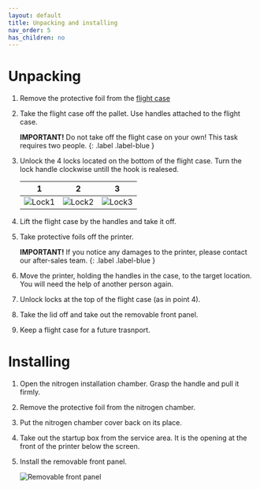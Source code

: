 ```yaml
---
layout: default
title: Unpacking and installing
nav_order: 5
has_children: no
---
```

<h1> Unpacking </h1>

1. Remove the protective foil from the <a href="glossary">flight case</a>

2. Take the flight case off the pallet. Use handles attached to the flight case.

   **IMPORTANT!** Do not take off the flight case on your own! This task requires two people.
   {: .label .label-blue }
   

3. Unlock the 4 locks located on the bottom of the flight case. Turn the lock handle clockwise untill the hook is realesed.

   | 1  | 2  | 3 |
   |:-:|:-:|:-:|
   | ![Lock1](/lock1.png)  | ![Lock2](/lock2.png)  | ![Lock3](/lock3.png) |

4. Lift the flight case by the handles and take it off.

5. Take protective foils off the printer. 

   **IMPORTANT!** If you notice any damages to the printer, please contact our after-sales team.
   {: .label .label-blue }
   
6. Move the printer, holding the handles in the case, to the target location. You will need the help of another person again.

7. Unlock locks at the top of the flight case (as in point 4).

8. Take the lid off and take out the removable front panel.

9. Keep a flight case for a future trasnport.


<h1> Installing </h1>

1. Open the nitrogen installation chamber. Grasp the handle and pull it firmly.

2. Remove the protective foil from the nitrogen chamber.

3. Put the nitrogen chamber cover back on its place.

4. Take out the startup box from the service area. It is the opening at the front of the printer below the screen.

5. Install the removable front panel.

   ![Removable front panel](/removable_front_panel.png)








